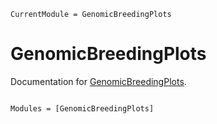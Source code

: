 ```@meta
CurrentModule = GenomicBreedingPlots
```

# GenomicBreedingPlots

Documentation for [GenomicBreedingPlots](https://github.com/GenomicBreeding/GenomicBreedingPlots.jl).

```@index
```

```@autodocs
Modules = [GenomicBreedingPlots]
```
